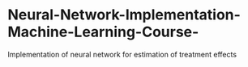 # Neural-Network-Implementation-Machine-Learning-Course-
Implementation of neural network for estimation of treatment effects
